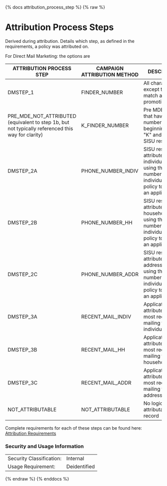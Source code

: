 {% docs attribution_process_step %}
{% raw %}

# Attribution Process Steps

Derived during attribution. Details which step, as defined in the 
requirements, a policy was attributed on.

For Direct Mail Marketing: the options are 

| ATTRIBUTION PROCESS STEP | CAMPAIGN ATTRIBUTION METHOD | DESCRIPTION |
| ------------- | ------------------- | ------------ |
| DMSTEP_1 | FINDER_NUMBER | All characters except the 2nd match a record in promotion_history|
| PRE_MDE_NOT_ATTRIBUTED (equivalent to step 1b, but not typically referenced this way for clarity) | K_FINDER_NUMBER | Pre MDE policies that have policy numbers beginning with a "K" and are not SISU responses|
| DMSTEP_2A | PHONE_NUMBER_INDIV | SISU responses attributed on individual key using the phone number called by individual on policy to initiate an application. |
| DMSTEP_2B | PHONE_NUMBER_HH | SISU responses attributed on household key using the phone number called by individual on policy to initiate an application. |
| DMSTEP_2C | PHONE_NUMBER_ADDR | SISU responses attributed on address key using the phone number called by individual on policy to initiate an application. |
| DMSTEP_3A | RECENT_MAIL_INDIV | Applications attributed to the most recent mailing to that individual |
| DMSTEP_3B | RECENT_MAIL_HH | Applications attributed to the most recent mailing to that household |
| DMSTEP_3C | RECENT_MAIL_ADDR | Applications attributed to the most recent mailing to that address |
| NOT_ATTRIBUTABLE | NOT_ATTRIBUTABLE | No logic finds attributable record |


Complete requirements for each of these steps can be found here: 
[Attribution Requirements](https://aaalife-data.atlassian.net/wiki/spaces/2PA/pages/5166366374/Attribution+2021+Requirements)


### Security and Usage Information
|     |     |
| --- | --- |
| Security Classification: | Internal |
| Usage Requirement:       | Deidentified |

{% endraw %}
{% enddocs %}
